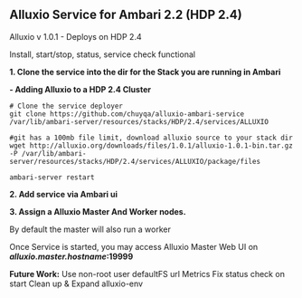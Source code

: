 ## Alluxio Service for Ambari 2.2 (HDP 2.4)

Alluxio v 1.0.1 - Deploys on HDP 2.4


Install, start/stop, status, service check functional


**1. Clone the service into the dir for the Stack you are running in Ambari**

**- Adding Alluxio to a HDP 2.4 Cluster**

```
# Clone the service deployer
git clone https://github.com/chuyqa/alluxio-ambari-service /var/lib/ambari-server/resources/stacks/HDP/2.4/services/ALLUXIO

#git has a 100mb file limit, download alluxio source to your stack dir
wget http://alluxio.org/downloads/files/1.0.1/alluxio-1.0.1-bin.tar.gz -P /var/lib/ambari-server/resources/stacks/HDP/2.4/services/ALLUXIO/package/files 

ambari-server restart

```


**2. Add service via Ambari ui**



**3. Assign a Alluxio Master And Worker nodes.**

By default the master will also run a worker 


Once Service is started, you may access Alluxio Master Web UI on ***alluxio.master.hostname*:19999**

**Future Work:**
Use non-root user 
defaultFS url
Metrics
Fix status check on start
Clean up & Expand alluxio-env
